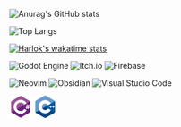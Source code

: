   ![Anurag's GitHub stats](https://github-readme-stats.vercel.app/api?username=Top-Slayer&show=reviews,discussions_started,discussions_answered,prs_merged,prs_merged_percentage_icons=true&theme=tokyonight)

  ![Top Langs](https://github-readme-stats.vercel.app/api/top-langs/?username=Top-Slayer&layout=compact&theme=tokyonight)
  
  [![Harlok's wakatime stats](https://github-readme-stats.vercel.app/api/wakatime?username=TopSlayer&theme=radical)](https://github.com/anuraghazra/github-readme-stats)
  
  ![Godot Engine](https://img.shields.io/badge/GODOT-%23FFFFFF.svg?style=for-the-badge&logo=godot-engine)
  ![Itch.io](https://img.shields.io/badge/Itch-%23FF0B34.svg?style=for-the-badge&logo=Itch.io&logoColor=white)
  ![Firebase](https://img.shields.io/badge/firebase-%23039BE5.svg?style=for-the-badge&logo=firebase)

  ![Neovim](https://img.shields.io/badge/NeoVim-%2357A143.svg?&style=for-the-badge&logo=neovim&logoColor=white)
  ![Obsidian](https://img.shields.io/badge/Obsidian-%23483699.svg?style=for-the-badge&logo=obsidian&logoColor=white)
  ![Visual Studio Code](https://img.shields.io/badge/Visual%20Studio%20Code-0078d7.svg?style=for-the-badge&logo=visual-studio-code&logoColor=white)

  <img src="https://github.com/devicons/devicon/blob/master/icons/csharp/csharp-original.svg" width="40" height="40"/>
  <img src="https://github.com/devicons/devicon/blob/master/icons/cplusplus/cplusplus-original.svg" width="40" height="40"/>

